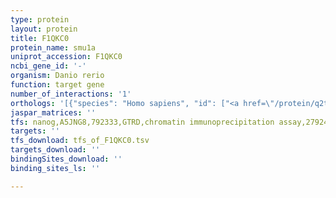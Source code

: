 ```yaml
---
type: protein
layout: protein
title: F1QKC0
protein_name: smu1a
uniprot_accession: F1QKC0
ncbi_gene_id: '-'
organism: Danio rerio
function: target gene
number_of_interactions: '1'
orthologs: '[{"species": "Homo sapiens", "id": ["<a href=\"/protein/q2tay7\">Q2TAY7</a>"]}, {"species": "Mus musculus", "id": ["<a href=\"/protein/q3ukj7\">Q3UKJ7</a>"]}, {"species": "Rattus norvegicus", "id": ["<a href=\"/protein/g3v702\">G3V702</a>"]}, {"species": "Drosophila melanogaster", "id": ["<a href=\"/protein/q9ve18\">Q9VE18</a>"]}, {"species": "Caenorhabditis elegans", "id": ["<a href=\"/protein/g5eeg7\">G5EEG7</a>"]}]'
jaspar_matrices: ''
tfs: nanog,A5JNG8,792333,GTRD,chromatin immunoprecipitation assay,27924024%5Buid%5D,No
targets: ''
tfs_download: tfs_of_F1QKC0.tsv
targets_download: ''
bindingSites_download: ''
binding_sites_ls: ''

---
```


